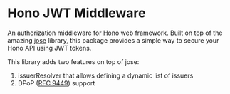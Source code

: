 # Hono JWT Middleware

An authorization middleware for [Hono](https://hono.dev) web framework. Built on top of the amazing [jose](https://github.com/panva/jose) library, this package provides a simple way to secure your Hono API using JWT tokens.

This library adds two features on top of jose:

1. issuerResolver that allows defining a dynamic list of issuers
2. DPoP ([RFC 9449](https://datatracker.ietf.org/doc/html/rfc9449)) support
